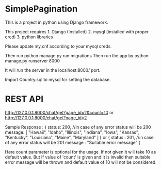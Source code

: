 # SimplePagination
This is a project in python using Django framework. 

This project requires 1. Django (Installed) 2. mysql (installed with proper cred) 3. python libraries

Please update my,cnf according to your mysql creds.

Then run python manage.py run migrations Then run the app by python manage.py runserver 8000

It will run the server in the localhost:8000/ port.

Import Country.sql to mysql for setting the database.

# REST API

http://127.0.0.1:8000/chat/get?page_id=2&count=10 or http://127.0.0.1:8000/chat/get?page_id=2

Sample Response : 
		{
			status: 200,                           //in case of any error status will be 200
			message: [
					"Hawaii",
					"Idaho",
					"Illinois",
					"Indiana",
					"Iowa",
					"Kansas",
					"Kentucky",
					"Louisiana",
					"Maine",
					"Maryland"
					]
		}
		or 
		{
			status : 201,                            //in case of any error status will be 201
			message : "Suitable error message"
			}
		
Here count parameter is optional for the usage. If not given it will take 10 as default value.
But if value of 'count' is given and it is invalid then suitable error message will be thrown and default value of 10 will not be considered.



